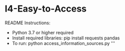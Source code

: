 # I4-Easy-to-Access

README Instructions:
- Python 3.7 or higher required
- Install required libraries:
    pip install requests pandas
- To run:
    python access_information_sources.py
'''
